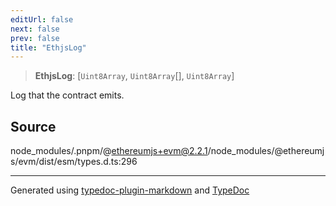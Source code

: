 ```yaml
---
editUrl: false
next: false
prev: false
title: "EthjsLog"
---
```


> **EthjsLog**: [`Uint8Array`, `Uint8Array`[], `Uint8Array`]

Log that the contract emits.

## Source

node\_modules/.pnpm/@ethereumjs+evm@2.2.1/node\_modules/@ethereumjs/evm/dist/esm/types.d.ts:296

***
Generated using [typedoc-plugin-markdown](https://www.npmjs.com/package/typedoc-plugin-markdown) and [TypeDoc](https://typedoc.org/)
